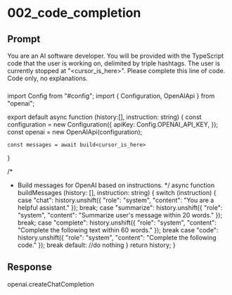 # 002_code_completion

## Prompt

You are an AI software developer. You will be provided with the TypeScript code that the user is working on, delimited by triple hashtags. The user is currently stopped at "<cursor_is_here>". Please complete this line of code. Code only, no explanations.

###
import Config from "#config";
import { Configuration, OpenAIApi } from "openai";

export default async function (history:[], instruction: string) {
    const configuration = new Configuration({
        apiKey: Config.OPENAI_API_KEY,
    });
    const openai = new OpenAIApi(configuration);

    const messages = await build<cursor_is_here>

}

/*
* Build messages for OpenAI based on instructions.
*/
async function buildMessages (history: [], instruction: string) {
    switch (instruction) {
        case "chat":
            history.unshift({
                "role": "system",
                "content": "You are a helpful assistant."
            });
            break;
        case "summarize":
            history.unshift({
                "role": "system",
                "content": "Summarize user's message within 20 words."
            });
            break;
        case "complete":
            history.unshift({
                "role": "system",
                "content": "Complete the following text within 60 words."
            });
            break
        case "code":
            history.unshift({
                "role": "system",
                "content": "Complete the following code."
            });
            break
        default:
        //do nothing
    }
    return history;
}
###

## Response

openai.createChatCompletion

